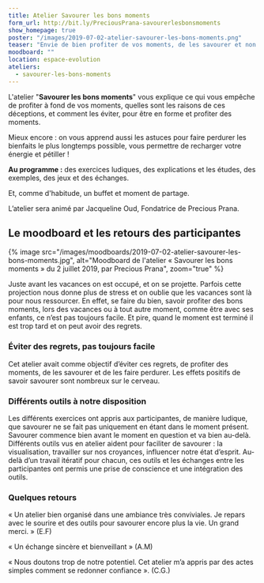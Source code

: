 ```yaml
---
title: Atelier Savourer les bons moments
form_url: http://bit.ly/PreciousPrana-savourerlesbonsmoments
show_homepage: true
poster: "/images/2019-07-02-atelier-savourer-les-bons-moments.png"
teaser: "Envie de bien profiter de vos moments, de les savourer et non de passer à côté et le regretter ?"
moodboard: ""
location: espace-evolution
ateliers:
  - savourer-les-bons-moments
---
```


L'atelier "**Savourer les bons moments**" vous explique ce qui vous empêche de profiter à fond de vos moments, quelles sont les raisons de ces déceptions, et comment les éviter, pour être en forme et profiter des moments.

Mieux encore : on vous apprend aussi les astuces pour faire perdurer les bienfaits le plus longtemps possible, vous permettre de recharger votre énergie et pétiller !

**Au programme :** des exercices ludiques, des explications et les études, des exemples, des jeux et des échanges.

Et, comme d'habitude, un buffet et moment de partage.

L’atelier sera animé par Jacqueline Oud, Fondatrice de Precious Prana.

## Le moodboard et les retours des participantes

{% image src="/images/moodboards/2019-07-02-atelier-savourer-les-bons-moments.jpg", alt="Moodboard de l'atelier « Savourer les bons moments » du 2 juillet 2019, par Precious Prana", zoom="true" %}

Juste avant les vacances on est occupé, et on se projette. Parfois cette projection nous donne plus de stress et on oublie que les vacances sont là pour nous ressourcer. En effet, se faire du bien, savoir profiter des bons moments, lors des vacances ou à tout autre moment, comme être avec ses enfants, ce n’est pas toujours facile. Et pire, quand le moment est terminé il est trop tard et on peut avoir des regrets.

### Éviter des regrets, pas toujours facile

Cet atelier avait comme objectif d’éviter ces regrets, de profiter des moments, de les savourer et de les faire perdurer. Les effets positifs de savoir savourer sont nombreux sur le cerveau.

### Différents outils à notre disposition

Les différents exercices ont appris aux participantes, de manière ludique, que savourer ne se fait pas uniquement en étant dans le moment présent. Savourer commence bien avant le moment en question et va bien au-delà. Différents outils vus en atelier aident pour faciliter de savourer : la visualisation, travailler sur nos croyances, influencer notre état d’esprit. Au-delà d’un travail itératif pour chacun, ces outils et les échanges entre les participantes ont permis une prise de conscience et une intégration des outils.

### Quelques retours

« Un atelier bien organisé dans une ambiance très conviviales. Je repars avec le sourire et des outils pour savourer encore plus la vie. Un grand merci. » (E.F)
 
« Un échange sincère et bienveillant » (A.M)
 
« Nous doutons trop de notre potentiel. Cet atelier m’a appris par des actes simples comment se redonner confiance ». (C.G.)
